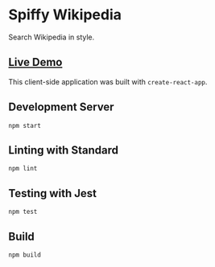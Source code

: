 # Spiffy Wikipedia

Search Wikipedia in style.

## [Live Demo](https://spiffywikipedia.matttrifilo.com/)

This client-side application was built with `create-react-app`.

## Development Server

`npm start`

## Linting with Standard

`npm lint`

## Testing with Jest

`npm test`

## Build

`npm build`